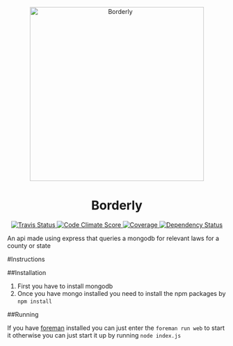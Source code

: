 <p align="center">
  <img alt="Borderly" src="https://i.imgur.com/10bxroJ.png" height="400">
  <h1 align="center">Borderly</h1>
</p>

<p align="center">
  <a href="https://travis-ci.org/borderly/borders">
    <img alt="Travis Status" src="http://img.shields.io/travis/borderly/borders.svg?style=flat&amp;label=travis">
  </a>

  <a href="https://codeclimate.com/github/borderly/borders">
    <img alt="Code Climate Score" src="http://img.shields.io/codeclimate/github/borderly/borders.svg?style=flat">
  </a>

  <a href="https://codeclimate.com/github/borderly/borders">
    <img alt="Coverage" src="http://img.shields.io/codeclimate/coverage/github/borderly/borders.svg?style=flat">
  </a>

  <a href="https://david-dm.org/borderly/borders">
    <img alt="Dependency Status" src="http://img.shields.io/david/borderly/borders.svg?style=flat">
  </a>
</p>

An api made using express that queries a mongodb for relevant laws for a county or state

#Instructions

##Installation

1. First you have to install mongodb
2. Once you have mongo installed you need to install the npm packages by `npm install`

##Running

If you have [foreman](https://github.com/ddollar/foreman) installed you can just enter the `foreman run web` to start it otherwise you can just start it up by running `node index.js`
